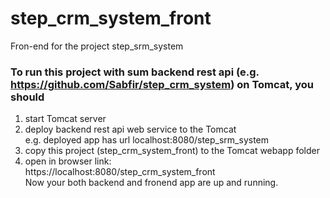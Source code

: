 # step_crm_system_front
Fron-end for the project step_srm_system

### To run this project with sum backend rest api (e.g. https://github.com/Sabfir/step_crm_system) on Tomcat, you should</br>
1. start Tomcat server</br>
2. deploy backend rest api web service to the Tomcat</br>
  e.g. deployed app has url localhost:8080/step_srm_system</br>
3. copy this project (step_crm_system_front) to the Tomcat webapp folder</br>
4. open in browser link: </br>
  https://localhost:8080/step_crm_system_front</br>
Now your both backend and fronend app are up and running.
